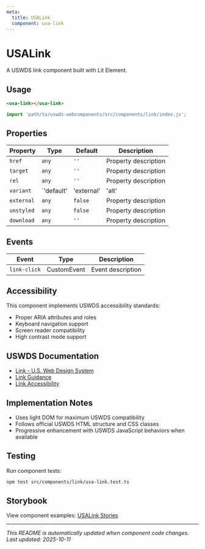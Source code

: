 ```yaml
---
meta:
  title: USALink
  component: usa-link
---
```


# USALink

A USWDS link component built with Lit Element.

## Usage

```html
<usa-link></usa-link>
```

```javascript
import 'path/to/uswds-webcomponents/src/components/link/index.js';
```

## Properties

| Property | Type | Default | Description |
|----------|------|---------|-------------|
| `href` | `any` | `''` | Property description |
| `target` | `any` | `''` | Property description |
| `rel` | `any` | `''` | Property description |
| `variant` | `'default' | 'external' | 'alt' | 'unstyled'` | `'default'` | Property description |
| `external` | `any` | `false` | Property description |
| `unstyled` | `any` | `false` | Property description |
| `download` | `any` | `''` | Property description |

## Events

| Event | Type | Description |
|-------|------|-------------|
| `link-click` | CustomEvent | Event description |

## Accessibility

This component implements USWDS accessibility standards:

- Proper ARIA attributes and roles
- Keyboard navigation support
- Screen reader compatibility
- High contrast mode support

## USWDS Documentation

- [Link - U.S. Web Design System](https://designsystem.digital.gov/components/link/)
- [Link Guidance](https://designsystem.digital.gov/components/link/#guidance)
- [Link Accessibility](https://designsystem.digital.gov/components/link/#accessibility)

## Implementation Notes

- Uses light DOM for maximum USWDS compatibility
- Follows official USWDS HTML structure and CSS classes
- Progressive enhancement with USWDS JavaScript behaviors when available

## Testing

Run component tests:

```bash
npm test src/components/link/usa-link.test.ts
```

## Storybook

View component examples: [USALink Stories](http://localhost:6006/?path=/story/components-link)

---

_This README is automatically updated when component code changes._
_Last updated: 2025-10-11_
